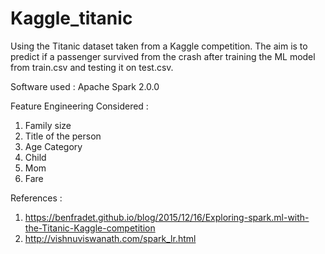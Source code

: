 # Kaggle_titanic
Using the Titanic dataset taken from a Kaggle competition. The aim is to predict if a passenger survived from the crash after training the ML model from train.csv and testing it on test.csv.

Software used : Apache Spark 2.0.0 

Feature Engineering Considered :

1. Family size
2. Title of the person
3.  Age Category
4. Child
5. Mom
6. Fare

References :
1. https://benfradet.github.io/blog/2015/12/16/Exploring-spark.ml-with-the-Titanic-Kaggle-competition
2. http://vishnuviswanath.com/spark_lr.html

